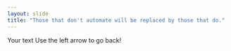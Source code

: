 ```yaml
---
layout: slide
title: "Those that don't automate will be replaced by those that do."
---
```

Your text
Use the left arrow to go back!
